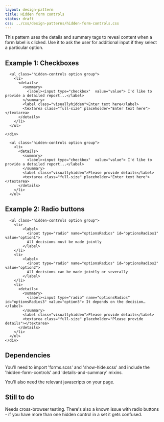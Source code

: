 ```yaml
---
layout: design-pattern
title: Hidden form controls
status: draft
css: ../css/design-patterns/hidden-form-controls.css
---
```


This pattern uses the details and summary tags to reveal content when a form label is clicked.
Use it to ask the user for additional input if they select a particular option.

## Example 1: Checkboxes

<div class="pattern-example">
  <div class="inner">
    <div class="form-example-1">

      <ul class="hidden-controls option group">
        <li>                                      
          <details>
            <summary>
              <label><input type="checkbox"  value="value"> I'd like to provide a detailed report...</label>
            </summary>
            <label class="visuallyhidden">Enter text here</label>
            <textarea class="full-size" placeholder="Enter text here"></textarea>
          </details>
        </li>
      </ul>

    </div>
  </div>
      <pre><code>  &lt;ul class="hidden-controls option group"&gt;
    &lt;li&gt;                                      
      &lt;details&gt;
        &lt;summary&gt;
          &lt;label&gt;&lt;input type="checkbox"  value="value"&gt; I'd like to provide a detailed report...&lt;/label&gt;
        &lt;/summary&gt;
        &lt;label class="visuallyhidden"&gt;Please provide details&lt;/label&gt;
        &lt;textarea class="full-size" placeholder="Enter text here"&gt;&lt;/textarea&gt;
      &lt;/details&gt;
    &lt;/li&gt;
  &lt;/ul&gt;
</code></pre>
</div>

## Example 2: Radio buttons

<div class="pattern-example">
  <div class="inner">
    <div class="form-example-1">

      <ul class="hidden-controls option group">
        <li>
            <label>
              <input type="radio" name="optionsRadios" id="optionsRadios1" value="option1">
              All decisions must be made jointly
            </label>
        </li>
        <li>
            <label>
              <input type="radio" name="optionsRadios" id="optionsRadios2" value="option2">
              All decisions can be made jointly or severally
            </label>
        </li>
        <li>                                      
          <details>
            <summary>
              <label><input type="radio" name="optionsRadios" id="optionsRadios3" value="option3"> It depends on the decision…</label>
            </summary>
            <label class="visuallyhidden">Please provide details</label>
            <textarea class="full-size" placeholder="Please provide details"></textarea>
          </details>
        </li>
      </ul>
    </div>
  </div>
</div>

## Dependencies

You'll need to import 'forms.scss' and 'show-hide.scss' and include the 'hidden-form-controls' and 'details-and-summary' mixins.

You'll also need the relevant javascripts on your page.


## Still to do

Needs cross-browser testing. There's also a known issue with radio buttons - if you have more than one hidden control in a set it gets confused.

<script src="../javascripts/jquery.details.js"></script>
<script>
  $(function() {
    // Add conditional classname based on support
    $('html').addClass($.fn.details.support ? 'details' : 'no-details');
    // Emulate <details> where necessary and enable open/close event handlers
    $('details').details();


    {% include javascripts/design-patterns/_hidden_form_controls.js %}


  });
</script>


